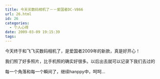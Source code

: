 ```yaml
---
title: 今天买数码相机了－－爱国者DC-V866
url: 26.html
id: 26
categories:
  - 个人心得
date: 2009-03-09 19:15:39
tags:
---
```


今天终于和飞飞买数码相机了，是爱国者2009年的新款，真是好开心！  
  
我们照了好多照片，比手机照的确实好很多。以后出去就可以记录下我们去过的  
  
每一个角落和每一个瞬间了，继续hanppy中，呵呵...